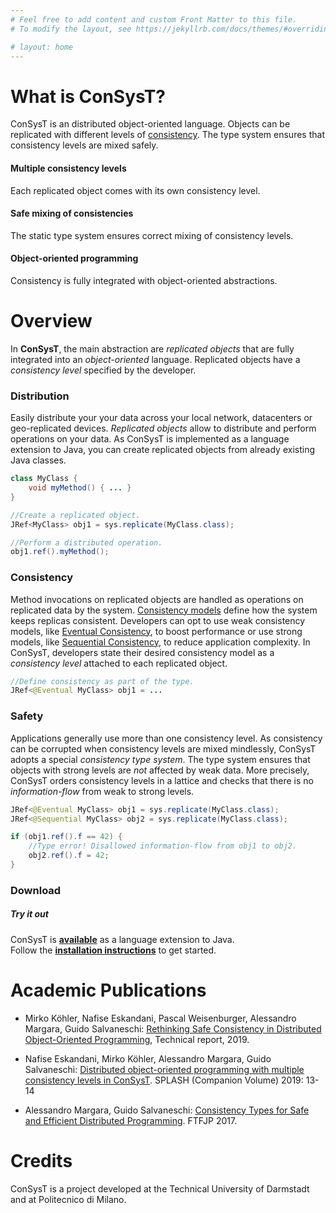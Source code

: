 ```yaml
---
# Feel free to add content and custom Front Matter to this file.
# To modify the layout, see https://jekyllrb.com/docs/themes/#overriding-theme-defaults

# layout: home
---
```


# What is ConSysT?

ConSysT is an distributed object-oriented language. Objects can be replicated with different levels of [consistency](https://en.wikipedia.org/wiki/Consistency_model).
 The type system ensures that consistency levels are mixed safely.

<div id="featureparent">
	<div class="feature">
		<h4>Multiple consistency levels</h4>
		<p>Each replicated object comes with its own consistency level.</p>
	</div>
	<div class="feature">
		<h4>Safe mixing of consistencies</h4>
		<p>The static type system ensures correct mixing of consistency levels.</p>
	</div>
	<div class="feature">
		<h4>Object-oriented programming</h4>
		<p>Consistency is fully integrated with object-oriented abstractions.</p>
	</div>
</div>


<!-- # What is consysT?

Many modern applications use some distribution of data -- sharing pictures with friends, contacting payment servers, or reading news.
In particular, replication of data is useful when scalability, failure tolerance, offline functionality or latency play a role.
For these reasons, data is replicated over devices in a local network, datacenter, or world-wide.

However, when data can be modified, data consistency is a challenge for the system and for developers.
Keeping data consistent all the time is costly as replicas have to coordinate continuously, but may be important to guarantee application correctness.
To counteract this Weak consistency models have been developed to reduce the coordination cost, but developers have to reason about temporarily inconsistent data or asynchronous change propagation.

To make things worse, developers often have to mix consistency models in the same application. -->

<!-- **consysT** is a language and middle ware for that purpose. It lets developers easily define data with different consistency models. It tracks the replicated data and its consistency models through the application and ensures that consistency models are mixed correctly. -->

# Overview

In **ConSysT**, the main abstraction are _replicated objects_ that are fully integrated into an _object-oriented_ language.
Replicated objects have a _consistency level_ specified by the developer.



<!-- Strong consistency levels ensure that application invariants always hold but come at the cost of availability.
Weak models, on the other hand, may have temporary inconsistencies but have a high availability. -->

<!-- Since applications usually work with various consistency levels, consysT uses a *static consistency type system* to ensure that developers *safely mix* data with different consistency levels.

Besides the language, consysT also provides the middleware for distributing replicated data. -->

<!-- **consysT** features easy replication of data using various consistency models and ensures that replicated data with different consistency models is mixed correctly. -->

### Distribution

Easily distribute your your data across your local network, datacenters or geo-replicated devices. _Replicated objects_ allow to distribute and perform operations on your data. As ConSysT is implemented as a language extension to Java, you can create replicated objects from already existing Java classes.

```java
class MyClass {
	void myMethod() { ... }
}

//Create a replicated object.
JRef<MyClass> obj1 = sys.replicate(MyClass.class);

//Perform a distributed operation.
obj1.ref().myMethod();
```


### Consistency

Method invocations on replicated objects are handled as operations on replicated data by the system. [Consistency models](http://jepsen.io/consistency) define how the system keeps replicas consistent. Developers can opt to use weak consistency models, like [Eventual Consistency](https://en.wikipedia.org/wiki/Eventual_consistency), to boost performance or use strong models, like [Sequential Consistency](https://en.wikipedia.org/wiki/Sequential_consistency), to reduce application complexity. In ConSysT, developers state their desired consistency model as a _consistency level_ attached to each replicated object.


```java
//Define consistency as part of the type.
JRef<@Eventual MyClass> obj1 = ...
```

### Safety

Applications generally use more than one consistency level. As consistency can be corrupted when consistency levels are mixed mindlessly, ConSysT adopts a special _consistency type system_.
The type system ensures that objects with strong levels are _not_ affected by weak  data. More precisely, ConSysT orders consistency levels in a lattice and checks that there is no _information-flow_ from weak to strong levels.

```java
JRef<@Eventual MyClass> obj1 = sys.replicate(MyClass.class);
JRef<@Sequential MyClass> obj2 = sys.replicate(MyClass.class);

if (obj1.ref().f == 42) {
	//Type error! Disallowed information-flow from obj1 to obj2.
	obj2.ref().f = 42;
}
```

<!-- # Example


We introduce how **consysT** works with an example.
Assume you have the following `Counter` class in Java.

```java
class Counter {
	int value;

	Counter(int value) {
		this.value = value;
	}

	void inc() {
		value = value + 1;
	}

	int get() {
		return value;
	}
}
``` -->


### Download
<div class="tryout">
<h5>Try it out</h5>
ConSysT is <a href="https://github.com/consysT-project/consyst-code"><strong>available</strong></a> as a language extension to Java.
<br>
Follow the <a href="install.html"><strong>installation instructions</strong></a> to get started.
</div>

# Academic Publications

* Mirko Köhler, Nafise Eskandani, Pascal Weisenburger, Alessandro Margara, Guido Salvaneschi: [Rethinking Safe Consistency in Distributed Object-Oriented Programming](tech-report.pdf), Technical report, 2019.

* Nafise Eskandani, Mirko Köhler, Alessandro Margara, Guido Salvaneschi:
[Distributed object-oriented programming with multiple consistency levels in ConSysT](https://dl.acm.org/doi/10.1145/3359061.3362779). SPLASH (Companion Volume) 2019: 13-14

* Alessandro Margara, Guido Salvaneschi: [Consistency Types for Safe and Efficient Distributed Programming](https://dl.acm.org/doi/10.1145/3103111.3104044). FTFJP 2017.

# Credits

ConSysT is a project developed at the Technical University of Darmstadt and at Politecnico di Milano.
